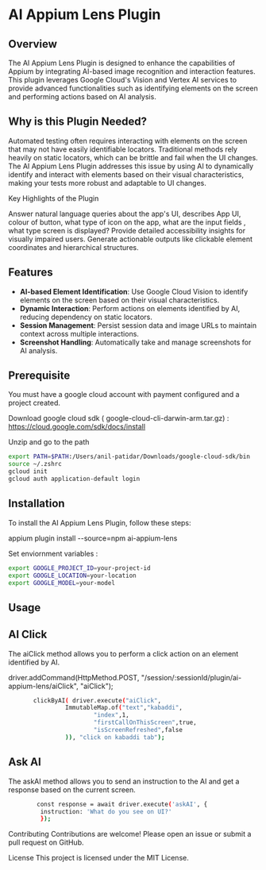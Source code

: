 # AI Appium Lens Plugin

## Overview

The AI Appium Lens Plugin is designed to enhance the capabilities of Appium by integrating AI-based image recognition and interaction features. This plugin leverages Google Cloud's Vision and Vertex AI services to provide advanced functionalities such as identifying elements on the screen and performing actions based on AI analysis.

## Why is this Plugin Needed?

Automated testing often requires interacting with elements on the screen that may not have easily identifiable locators. Traditional methods rely heavily on static locators, which can be brittle and fail when the UI changes. The AI Appium Lens Plugin addresses this issue by using AI to dynamically identify and interact with elements based on their visual characteristics, making your tests more robust and adaptable to UI changes.

Key Highlights of the Plugin

Answer natural language queries about the app's UI, describes App UI, colour of button, what type of icon on the app, what are the input fields , what type screen is displayed?
Provide detailed accessibility insights for visually impaired users.
Generate actionable outputs like clickable element coordinates and hierarchical structures.

## Features

- **AI-based Element Identification**: Use Google Cloud Vision to identify elements on the screen based on their visual characteristics.
- **Dynamic Interaction**: Perform actions on elements identified by AI, reducing dependency on static locators.
- **Session Management**: Persist session data and image URLs to maintain context across multiple interactions.
- **Screenshot Handling**: Automatically take and manage screenshots for AI analysis.

## Prerequisite

You must have a google cloud account with payment configured and a project created.

Download google cloud sdk ( google-cloud-cli-darwin-arm.tar.gz) : https://cloud.google.com/sdk/docs/install

Unzip and go to the path

```sh
export PATH=$PATH:/Users/anil-patidar/Downloads/google-cloud-sdk/bin
source ~/.zshrc
gcloud init
gcloud auth application-default login

```

## Installation

To install the AI Appium Lens Plugin, follow these steps:

appium plugin install --source=npm ai-appium-lens

Set enviornment variables :

```sh
export GOOGLE_PROJECT_ID=your-project-id
export GOOGLE_LOCATION=your-location
export GOOGLE_MODEL=your-model
```

## Usage

## AI Click

The aiClick method allows you to perform a click action on an element identified by AI.

driver.addCommand(HttpMethod.POST,
"/session/:sessionId/plugin/ai-appium-lens/aiClick",
"aiClick");

```sh
       clickByAI( driver.execute("aiClick",
                ImmutableMap.of("text","kabaddi",
                        "index",1,
                        "firstCallOnThisScreen",true,
                        "isScreenRefreshed",false
                )), "click on kabaddi tab");
```

## Ask AI

The askAI method allows you to send an instruction to the AI and get a response based on the current screen.

```sh
        const response = await driver.execute('askAI', {
         instruction: 'What do you see on UI?'
         });
```

Contributing
Contributions are welcome! Please open an issue or submit a pull request on GitHub.

License
This project is licensed under the MIT License.

